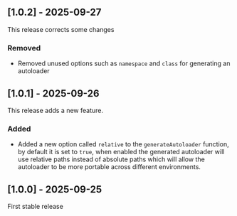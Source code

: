 ## [1.0.2] - 2025-09-27

This release corrects some changes

### Removed
 - Removed unused options such as `namespace` and `class` for generating an autoloader


## [1.0.1] - 2025-09-26

This release adds a new feature.

### Added
 - Added a new option called `relative` to the `generateAutoloader` function, by default it is set to `true`, when
   enabled the generated autoloader will use relative paths instead of absolute paths which will allow the autoloader
   to be more portable across different environments.


## [1.0.0] - 2025-09-25

First stable release